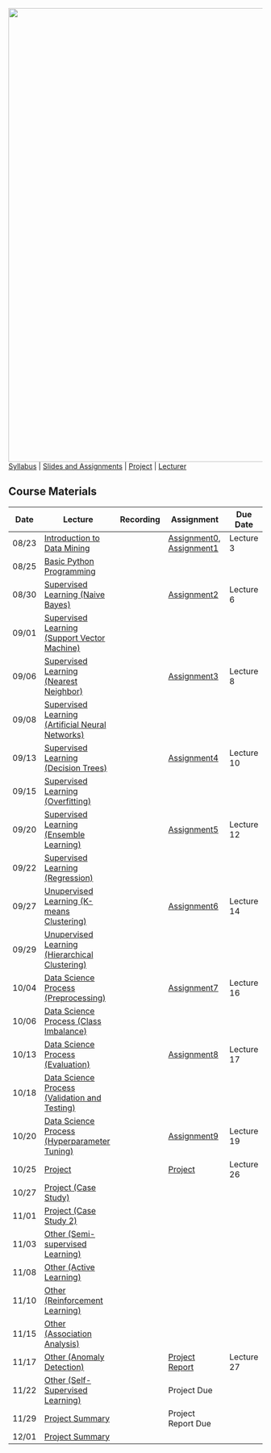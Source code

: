 [<img width=900 src="https://github.com/hil-se/fds/blob/master/img/title.png?raw=yes">](https://github.com/hil-se/fds/blob/master/README.md)   
[Syllabus](https://github.com/hil-se/fds/blob/master/README.md) |
[Slides and Assignments](https://github.com/hil-se/fds/blob/master/assignments/README.md) |
[Project](https://github.com/hil-se/fds/blob/master/assignments/project.md) |
[Lecturer](http://zhe-yu.github.io) 

## Course Materials

| Date  | Lecture                                                                                                                                                  | Recording | Assignment                                                                                                                                                               | Due Date   |
|-------|----------------------------------------------------------------------------------------------------------------------------------------------------------|-----------|--------------------------------------------------------------------------------------------------------------------------------------------------------------------------|------------|
| 08/23 | [Introduction to Data Mining](https://docs.google.com/presentation/d/1dmw__r18lqC0m9f3g4BmrRNNL_lBQeoQ1zFRtCfj3HY/edit?usp=sharing)                      |           | [Assignment0](https://github.com/hil-se/fds/blob/master/assignments/assignment0.md), [Assignment1](https://github.com/hil-se/fds/blob/master/assignments/assignment1.md) | Lecture 3  |
| 08/25 | [Basic Python Programming](https://docs.google.com/presentation/d/1etj8YzgdnxD3tpYzRlynIZDCcfzAZbJUVB51UGaHkJQ/edit?usp=sharing)                         |           |                                                                                                                                                                          |            |
| 08/30 | [Supervised Learning (Naive Bayes)](https://docs.google.com/presentation/d/1tFAiKOXhGZY_3cn3B6Hhnv6IN4I3WAcRdEWHjWfKj7E/edit?usp=sharing)                |           | [Assignment2](https://github.com/hil-se/fds/blob/master/assignments/assignment2.md)                                                                                      | Lecture 6  |
| 09/01 | [Supervised Learning (Support Vector Machine)](https://docs.google.com/presentation/d/1pVUS4oO4W9064SMW-4IhqguGUZgiUJTHeQ_GSbNxvqU/edit?usp=sharing)     |           |                                                                                                                                                                          |            |
| 09/06 | [Supervised Learning (Nearest Neighbor)](https://docs.google.com/presentation/d/18Ko8AwpP_IIYODpy3BneUgMslGVuP2hNc-okBrMVHmY/edit?usp=sharing)           |           | [Assignment3](https://github.com/hil-se/fds/blob/master/assignments/assignment3.md)                                                                                      | Lecture 8  |
| 09/08 | [Supervised Learning (Artificial Neural Networks)](https://docs.google.com/presentation/d/12YDV1oa8XS5NkdtPtNzP4vxBnzTzaFJVT5X0d7LJsqE/edit?usp=sharing) |           |                                                                                                                                                                          |            |
| 09/13 | [Supervised Learning (Decision Trees)](https://docs.google.com/presentation/d/14clmZ2QLNvlAc8S8rIO6nifu8iBH2kPP88QfMi3B54Q/edit?usp=sharing)             |           | [Assignment4](https://github.com/hil-se/fds/blob/master/assignments/assignment4.md)                                                                                      | Lecture 10 |
| 09/15 | [Supervised Learning (Overfitting)](https://docs.google.com/presentation/d/17NVV-nOF1NpR5M2Ordhbb51tyQyri-vfVi9krvi5CXc/edit?usp=sharing)                |           |                                                                                                                                                                          |            |
| 09/20 | [Supervised Learning (Ensemble Learning)](https://docs.google.com/presentation/d/1V2q1tP_1NeR5hVveB_hp5aPpVx1C3n1PD-bxv8VJzb8/edit?usp=sharing)          |           | [Assignment5](https://github.com/hil-se/fds/blob/master/assignments/assignment5.md)                                                                                      | Lecture 12 |
| 09/22 | [Supervised Learning (Regression)](https://docs.google.com/presentation/d/1_AAhaaOI04so53R0KlxB6J45IZnTIvA8wLw8rlBNdNQ/edit?usp=sharing)                 |           |                                                                                                                                                                          |            |
| 09/27 | [Unupervised Learning (K-means Clustering)](https://docs.google.com/presentation/d/10Aps6HwM3L0_N0yv-qrsPgdJsKCAWLSh5lQl0TkKBwA/edit?usp=sharing)        |           | [Assignment6](https://github.com/hil-se/fds/blob/master/assignments/assignment6.md)                                                                                      | Lecture 14 |
| 09/29 | [Unupervised Learning (Hierarchical Clustering)](https://docs.google.com/presentation/d/1vm2Z6AMs51vY8_aIWcOKBVYdcT7V-4sKOIRYW_GOGmQ/edit?usp=sharing)   |           |                                                                                                                                                                          |            |
| 10/04 | [Data Science Process (Preprocessing)](https://docs.google.com/presentation/d/1rx8RinmbzJxc7ptfgQJ17ou7BRYG_JFIcGmXzqq6qM8/edit?usp=sharing)             |           | [Assignment7](https://github.com/hil-se/fds/blob/master/assignments/assignment7.md)                                                                                      | Lecture 16 |
| 10/06 | [Data Science Process (Class Imbalance)](https://docs.google.com/presentation/d/1-sOXnrwrHapYqbS4CMm7OCr8fOIxQOzbOBUFPCmrl7E/edit?usp=sharing)           |           |                                                                                                                                                                          |            |
| 10/13 | [Data Science Process (Evaluation)](https://docs.google.com/presentation/d/11gk6KCGuNgdqSV8k6dHEoWRNhYYExAnF5l16pA2LuFc/edit?usp=sharing)                |           | [Assignment8](https://github.com/hil-se/fds/blob/master/assignments/assignment8.md)                                                                                      | Lecture 17 |
| 10/18 | [Data Science Process (Validation and Testing)](https://docs.google.com/presentation/d/1g_7KYcv4qT27j6Kd8eagK1fEhr6rUGlXnJuNxZ3KTm8/edit?usp=sharing)    |           |                                                                                                                                                                          |            |
| 10/20 | [Data Science Process (Hyperparameter Tuning)](https://docs.google.com/presentation/d/1w8TVO3AwWrDeY65sDqWxJaHOUjg4tyfbfYfchxHBZH4/edit?usp=sharing)     |           | [Assignment9](https://github.com/hil-se/fds/blob/master/assignments/assignment9.md)                                                                                      | Lecture 19 |
| 10/25 | [Project](https://docs.google.com/presentation/d/1Fk6CFkC1hyh32b865yctrsSVgHUZXvJsNJklhQdyeiQ/edit?usp=sharing)                                          |           | [Project](https://github.com/hil-se/fds/blob/master/assignments/project.md)                                                                                              | Lecture 26 |
| 10/27 | [Project (Case Study)](https://docs.google.com/presentation/d/1j3tY_RmdBkbZQcqGQ237Hj4lMs0xsRrN4Q6mhoVHcKo/edit?usp=sharing)                             |           |                                                                                                                                                                          |            |
| 11/01 | [Project (Case Study 2)](https://docs.google.com/presentation/d/1cLT4nOwujE6FkXiJ8CTw3eiP8SfZDUzWp20nRdVpUrs/edit?usp=sharing)                           |           |                                                                                                                                                                          |            |
| 11/03 | [Other (Semi-supervised Learning)](https://docs.google.com/presentation/d/1Sh_hffzSL3s1uN1JXz5MumxPlhxcXM3fqAqel4MaogI/edit?usp=sharing)                 |           |                                                                                                                                                                          |            |
| 11/08 | [Other (Active Learning)](https://docs.google.com/presentation/d/1rJTOuDhh9qLGhww-_7P8UiafHYuEMbBpxPR2gVBrCMQ/edit?usp=sharing)                          |           |                                                                                                                                                                          |            |
| 11/10 | [Other (Reinforcement Learning)](https://docs.google.com/presentation/d/17V9bAffgtSUKe7cqTm3WobFMAS51d5mBIT9nwKpFNgI/edit?usp=sharing)                   |           |                                                                                                                                                                          |            |
| 11/15 | [Other (Association Analysis)](https://docs.google.com/presentation/d/1ruSaePGSPxtE1sYTU-D5NnsY0YoM_mA0VYPmJNydJZY/edit?usp=sharing)                     |           |                                                                                                                                                                          |            |
| 11/17 | [Other (Anomaly Detection)](https://docs.google.com/presentation/d/14RnqD26KPFwOTTMURgBUW_n4zAYPDLq-9YsdeI3B9p0/edit?usp=sharing)                        |           | [Project Report](https://docs.google.com/presentation/d/1mU_p8OV6qT8T7Z2lLxyF1T6HRlMOQpuiAEiEizBfCoM/edit?usp=sharing)                                                   | Lecture 27 |
| 11/22 | [Other (Self-Supervised Learning)](https://docs.google.com/presentation/d/19_82SE0_Essj2vbk_RUaRa3eXHlZSA2oYwb21_IbXJw/edit?usp=sharing)                 |           | Project Due                                                                                                                                                              |            |
| 11/29 | [Project Summary](https://docs.google.com/spreadsheets/d/1EQM7Pw3G2DYizQmE_ol4eFYYXQ4ZEXR4FDLLb6S28Xc/edit?usp=sharing)                                  |           | Project Report Due                                                                                                                                                       |            |
| 12/01 | [Project Summary](https://docs.google.com/spreadsheets/d/1EQM7Pw3G2DYizQmE_ol4eFYYXQ4ZEXR4FDLLb6S28Xc/edit?usp=sharing)                                  |           |                                                                                                                                                                          |            |
